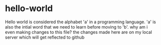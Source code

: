 # hello-world
Hello world is considered the alphabet 'a' in a programming language. 'a' is also the intial word that we need to learn before moving to 'b'.
why am i even making changes to this file?
the changes made here are on my local server which will get reflected to github
